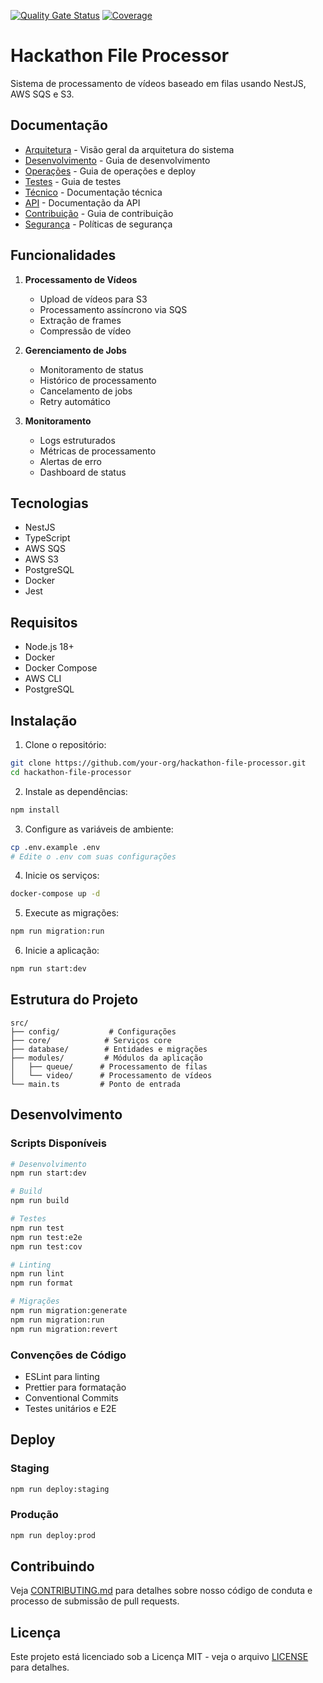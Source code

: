 [![Quality Gate Status](https://sonarcloud.io/api/project_badges/measure?project=Grupo-26-FIAP_hackaton-file-processor&metric=alert_status)](https://sonarcloud.io/summary/new_code?id=Grupo-26-FIAP_hackaton-file-processor)
[![Coverage](https://sonarcloud.io/api/project_badges/measure?project=Grupo-26-FIAP_hackaton-file-processor&metric=coverage)](https://sonarcloud.io/summary/new_code?id=Grupo-26-FIAP_hackaton-file-processor)

# Hackathon File Processor

Sistema de processamento de vídeos baseado em filas usando NestJS, AWS SQS e S3.

## Documentação

- [Arquitetura](docs/ARCHITECTURE.md) - Visão geral da arquitetura do sistema
- [Desenvolvimento](docs/DEVELOPMENT.md) - Guia de desenvolvimento
- [Operações](docs/OPERATIONS.md) - Guia de operações e deploy
- [Testes](docs/TESTING.md) - Guia de testes
- [Técnico](docs/TECHNICAL.md) - Documentação técnica
- [API](docs/API.md) - Documentação da API
- [Contribuição](docs/CONTRIBUTING.md) - Guia de contribuição
- [Segurança](docs/SECURITY.md) - Políticas de segurança

## Funcionalidades

1. **Processamento de Vídeos**

   - Upload de vídeos para S3
   - Processamento assíncrono via SQS
   - Extração de frames
   - Compressão de vídeo

2. **Gerenciamento de Jobs**

   - Monitoramento de status
   - Histórico de processamento
   - Cancelamento de jobs
   - Retry automático

3. **Monitoramento**
   - Logs estruturados
   - Métricas de processamento
   - Alertas de erro
   - Dashboard de status

## Tecnologias

- NestJS
- TypeScript
- AWS SQS
- AWS S3
- PostgreSQL
- Docker
- Jest

## Requisitos

- Node.js 18+
- Docker
- Docker Compose
- AWS CLI
- PostgreSQL

## Instalação

1. Clone o repositório:

```bash
git clone https://github.com/your-org/hackathon-file-processor.git
cd hackathon-file-processor
```

2. Instale as dependências:

```bash
npm install
```

3. Configure as variáveis de ambiente:

```bash
cp .env.example .env
# Edite o .env com suas configurações
```

4. Inicie os serviços:

```bash
docker-compose up -d
```

5. Execute as migrações:

```bash
npm run migration:run
```

6. Inicie a aplicação:

```bash
npm run start:dev
```

## Estrutura do Projeto

```
src/
├── config/           # Configurações
├── core/            # Serviços core
├── database/        # Entidades e migrações
├── modules/         # Módulos da aplicação
│   ├── queue/      # Processamento de filas
│   └── video/      # Processamento de vídeos
└── main.ts         # Ponto de entrada
```

## Desenvolvimento

### Scripts Disponíveis

```bash
# Desenvolvimento
npm run start:dev

# Build
npm run build

# Testes
npm run test
npm run test:e2e
npm run test:cov

# Linting
npm run lint
npm run format

# Migrações
npm run migration:generate
npm run migration:run
npm run migration:revert
```

### Convenções de Código

- ESLint para linting
- Prettier para formatação
- Conventional Commits
- Testes unitários e E2E

## Deploy

### Staging

```bash
npm run deploy:staging
```

### Produção

```bash
npm run deploy:prod
```

## Contribuindo

Veja [CONTRIBUTING.md](docs/CONTRIBUTING.md) para detalhes sobre nosso código de conduta e processo de submissão de pull requests.

## Licença

Este projeto está licenciado sob a Licença MIT - veja o arquivo [LICENSE](LICENSE) para detalhes.
